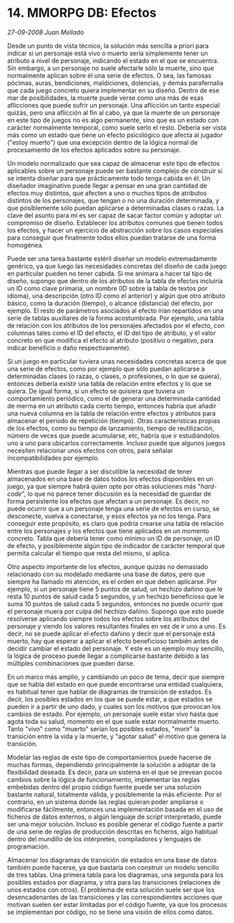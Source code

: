 # 14. MMORPG DB: Efectos

_27-09-2008_ _Juan Mellado_

Desde un punto de vista técnico, la solución más sencilla a priori para indicar si un personaje está vivo o muerto sería simplemente tener un atributo a nivel de personaje, indicando el estado en el que se encuentra. Sin embargo, a un personaje no suele afectarle sólo la muerte, sino que normalmente aplican sobre él una serie de efectos. O sea, las famosas pócimas, auras, bendiciones, maldiciones, dolencias, y demás parafernalia que cada juego concreto quiera implementar en su diseño. Dentro de ese mar de posibilidades, la muerte puede verse como una más de esas aflicciones que puede sufrir un personaje. Una aflicción un tanto especial quizás, pero una aflicción al fin al cabo, ya que la muerte de un personaje en este tipo de juegos no es algo permanente, sino que es un estado con carácter normalmente temporal, como suele serlo el resto. Debería ser vista más como un estado que tiene un efecto psicológico que afecta al jugador ("estoy muerto") que una excepción dentro de la lógica normal de procesamiento de los efectos aplicados sobre su personaje.

Un modelo normalizado que sea capaz de almacenar este tipo de efectos aplicables sobre un personaje puede ser bastante complejo de construir si se intenta diseñar para que prácticamente todo tenga cabida en él. Un diseñador imaginativo puede llegar a pensar en una gran cantidad de efectos muy distintos, que afecten a uno o muchos tipos de atributos distintos de los personajes, que tengan o no una duración determinada, y que posiblemente sólo puedan aplicarse a determinadas clases o razas. La clave del asunto para mi es ser capaz de sacar factor común y adoptar un compromiso de diseño. Establecer los atributos comunes que tienen todos los efectos, y hacer un ejercicio de abstracción sobre los casos especiales para conseguir que finalmente todos ellos puedan tratarse de una forma homogénea.

Puede ser una tarea bastante estéril diseñar un modelo extremadamente genérico, ya que luego las necesidades concretas del diseño de cada juego en particular pueden no tener cabida. Si me animara a hacer tal tipo de diseño, supongo que dentro de los atributos de la tabla de efectos incluiría un ID como clave primaria, un nombre (ID sobre la tabla de textos por idioma), una descripción (otro ID como el anterior) y algún que otro atributo básico, como la duración (tiempo), o alcance (distancia) del efecto, por ejemplo. El resto de parámetros asociados al efecto irían repartidos en una serie de tablas auxiliares de la forma acostumbrada. Por ejemplo, una tabla de relación con los atributos de los personajes afectados por el efecto, con columnas tales como el ID del efecto, el ID del tipo de atributo, y el valor concreto en que modifica el efecto al atributo (positivo o negativo, para indicar beneficio o daño respectivamente).

Si un juego en particular tuviera unas necesidades concretas acerca de que una serie de efectos, como por ejemplo que sólo puedan aplicarse a determinadas clases (o razas, o clases, o profesiones, o lo que se quiera), entonces debería existir una tabla de relación entre efectos y lo que se quiera. De igual forma, si un efecto se quisiera que tuviera un comportamiento periódico, como el de generar una determinada cantidad de merma en un atributo cada cierto tiempo, entonces habría que añadir una nueva columna en la tabla de relación entre efectos y atributos para almacenar el periodo de repetición (tiempo). Otras características propias de los efectos, como su tiempo de lanzamiento, tiempo de reutilización, número de veces que puede acumularse, etc, habría que ir estudiándolos uno a uno para ubicarlos correctamente. Incluso puede que algunos juegos necesiten relacionar unos efectos con otros, para señalar incompatibilidades por ejemplo.

Mientras que puede llegar a ser discutible la necesidad de tener almacenados en una base de datos todos los efectos disponibles en un juego, ya que siempre habrá quien opte por otras soluciones más "_hard-code_", lo que no parece tener discusión es la necesidad de guardar de forma persistente los efectos que afectan a un personaje. Es decir, no puede ocurrir que a un personaje tenga una serie de efectos en curso, se desconecte, vuelva a conectarse, y esos efectos ya no los tenga. Para conseguir este propósito, es claro que podría crearse una tabla de relación entre los personajes y los efectos que tiene aplicados en un momento concreto. Tabla que debería tener como mínimo un ID de personaje, un ID de efecto, y posiblemente algún tipo de indicador de carácter temporal que permita calcular el tiempo que resta del mismo, si aplica.

Otro aspecto importante de los efectos, aunque quizás no demasiado relacionado con su modelado mediante una base de datos, pero que siempre ha llamado mi atención, es el orden en que deben aplicarse. Por ejemplo, si un personaje tiene 5 puntos de salud, un hechizo dañino que le resta 10 puntos de salud cada 5 segundos, y un hechizo beneficioso que le suma 10 puntos de salud cada 5 segundos, entonces no puede ocurrir que el personaje muera por culpa del hechizo dañino. Supongo que esto puede resolverse aplicando siempre todos los efectos sobre los atributos del personaje y viendo los valores resultantes finales en vez de ir uno a uno. Es decir, no se puede aplicar el efecto dañino y decir que el personaje está muerto, hay que esperar a aplicar el efecto beneficioso también antes de decidir cambiar el estado del personaje. Y este es un ejemplo muy sencillo, la lógica de proceso puede llegar a complicarse bastante debido a las múltiples combinaciones que pueden darse.

En un marco más amplio, y cambiando un poco de tema, decir que siempre que se habla del estado en que puede encontrarse una entidad cualquiera, es habitual tener que hablar de diagramas de transición de estados. Es decir, los posibles estados en los que se puede estar, a que estados se pueden ir a partir de uno dado, y cuales son los motivos que provocan los cambios de estado. Por ejemplo, un personaje suele estar vivo hasta que agota toda su salud, momento en el que suele estar normalmente muerto. Tanto "vivo" como "muerto" serían los posibles estados, "morir" la transición entre la vida y la muerte, y "agotar salud" el motivo que genera la transición.

Modelar las reglas de este tipo de comportamientos puede hacerse de muchas formas, dependiendo principalmente la solución a adoptar de la flexibilidad deseada. Es decir, para un sistema en el que se prevean pocos cambios sobre la lógica de funcionamiento, implementar las reglas embebidas dentro del propio código fuente puede ser una solución bastante natural, totalmente válida, y posiblemente la más eficiente. Por el contrario, en un sistema donde las reglas quieran poder ampliarse o modificarse fácilmente, entonces una implementación basada en el uso de ficheros de datos externos, o algún lenguaje de _script_ interpretado, puede ser una mejor solución. Incluso es posible generar el código fuente a partir de una serie de reglas de producción descritas en ficheros, algo habitual dentro del mundillo de los intérpretes, compiladores y lenguajes de programación.

Almacenar los diagramas de transición de estados en una base de datos también puede hacerse, ya que bastaría con construir un modelo sencillo de tres tablas. Una primera tabla para los diagramas, una segunda para los posibles estados por diagrama, y otra para las transiciones (relaciones de unos estados con otros). El problema de esta solución suele ser que los desencadenantes de las transiciones y las correspondientes acciones que motivan suelen ser estar limitadas por el código fuente, ya que los procesos se implementan por código, no se tiene una visión de ellos como datos.

